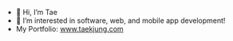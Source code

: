 - 👋 Hi, I’m Tae
- 👀 I’m interested in software, web, and mobile app development!
- My Portfolio: www.taekjung.com


<!---
jung8821/jung8821 is a ✨ special ✨ repository because its `README.md` (this file) appears on your GitHub profile.
You can click the Preview link to take a look at your changes.
--->
